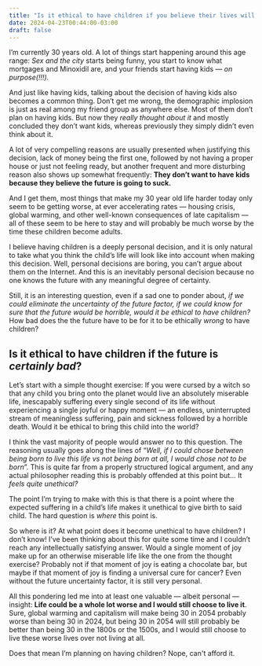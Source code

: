 ```yaml
---
title: "Is it ethical to have children if you believe their lives will suck?"
date: 2024-04-23T00:44:00-03:00
draft: false
---
```


I’m currently 30 years old. A lot of things start happening around this age range: _Sex and the city_ starts being funny, you start to know what mortgages and Minoxidil are, and your friends start having kids — _on purpose(!!!)._

And just like having kids, talking about the decision of having kids also becomes a common thing. Don’t get me wrong, the demographic implosion is just as real among my friend group as anywhere else. Most of them don’t plan on having kids. But now they _really thought about it_ and mostly concluded they don’t want kids, whereas previously they simply didn’t even think about it.

A lot of very compelling reasons are usually presented when justifying this decision, lack of money being the first one, followed by not having a proper house or just not feeling ready, but another frequent and more disturbing reason also shows up somewhat frequently: **They don’t want to have kids because they believe the future is going to suck.**

And I get them, most things that make my 30 year old life harder today only seem to be getting worse, at ever accelerating rates — housing crisis, global warming, and other well-known consequences of late capitalism — all of these seem to be here to stay and will probably be much worse by the time these children become adults.

I believe having children is a deeply personal decision, and it is only natural to take what you think the child’s life will look like into account when making this decision. Well, personal decisions are boring, you can’t argue about them on the Internet. And this is an inevitably personal decision because no one knows the future with any meaningful degree of certainty.

Still, it is an interesting question, even if a sad one to ponder about, _if we could eliminate the uncertainty of the future factor, if we could know for sure that the future would be horrible, would it be ethical to have children?_ How bad does the the future have to be for it to be ethically _wrong_ to have children?

## Is it ethical to have children if the future is _certainly_ _bad_?

Let’s start with a simple thought exercise: If you were cursed by a witch so that any child you bring onto the planet would live an absolutely miserable life, inescapably suffering every single second of its life without experiencing a single joyful or happy moment — an endless, uninterrupted stream of meaningless suffering, pain and sickness followed by a horrible death. Would it be ethical to bring this child into the world?

I think the vast majority of people would answer no to this question. The reasoning usually goes along the lines of “_Well, if I could chose between being born to live this life vs not being born at all, I would chose not to be born_”. This is quite far from a properly structured logical argument, and any actual philosopher reading this is probably offended at this point but… It _feels quite unethical?_

The point I’m trying to make with this is that there is a point where the expected suffering in a child’s life makes it unethical to give birth to said child. The hard question is _where_ this point is.

So where is it? At what point does it become unethical to have children? I don’t know! I’ve been thinking about this for quite some time and I couldn’t reach any intellectually satisfying answer. Would a single moment of joy make up for an otherwise miserable life like the one from the thought exercise? Probably not if that moment of joy is eating a chocolate bar, but maybe if that moment of joy is finding a universal cure for cancer? Even without the future uncertainty factor, it is still very personal.

All this pondering led me into at least one valuable — albeit personal — insight: **Life could be a whole lot worse and I would still choose to live it**. Sure, global warming and capitalism will make being 30 in 2054 probably worse than being 30 in 2024, but being 30 in 2054 will still probably be better than being 30 in the 1800s or the 1500s, and I would still choose to live these worse lives over not living at all.

Does that mean I’m planning on having children? Nope, can't afford it.
